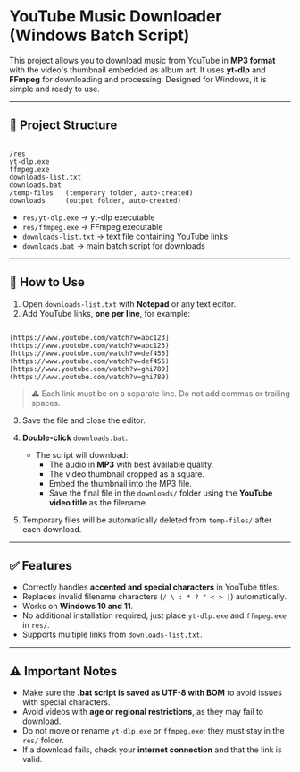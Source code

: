 # YouTube Music Downloader (Windows Batch Script)

This project allows you to download music from YouTube in **MP3 format** with the video's thumbnail embedded as album art. It uses **yt-dlp** and **FFmpeg** for downloading and processing. Designed for Windows, it is simple and ready to use.

---

## 📂 Project Structure

```

/res
yt-dlp.exe
ffmpeg.exe
downloads-list.txt
downloads.bat
/temp-files   (temporary folder, auto-created)
downloads     (output folder, auto-created)

```

- `res/yt-dlp.exe` → yt-dlp executable
- `res/ffmpeg.exe` → FFmpeg executable
- `downloads-list.txt` → text file containing YouTube links
- `downloads.bat` → main batch script for downloads

---

## 📝 How to Use

1. Open `downloads-list.txt` with **Notepad** or any text editor.  
2. Add YouTube links, **one per line**, for example:

```

[https://www.youtube.com/watch?v=abc123](https://www.youtube.com/watch?v=abc123)
[https://www.youtube.com/watch?v=def456](https://www.youtube.com/watch?v=def456)
[https://www.youtube.com/watch?v=ghi789](https://www.youtube.com/watch?v=ghi789)

```

> ⚠️ Each link must be on a separate line. Do not add commas or trailing spaces.

3. Save the file and close the editor.  

4. **Double-click** `downloads.bat`.  
   - The script will download:
     - The audio in **MP3** with best available quality.
     - The video thumbnail cropped as a square.
     - Embed the thumbnail into the MP3 file.
     - Save the final file in the `downloads/` folder using the **YouTube video title** as the filename.

5. Temporary files will be automatically deleted from `temp-files/` after each download.

---

## ✅ Features

- Correctly handles **accented and special characters** in YouTube titles.
- Replaces invalid filename characters (`/ \ : * ? " < > |`) automatically.
- Works on **Windows 10 and 11**.
- No additional installation required, just place `yt-dlp.exe` and `ffmpeg.exe` in `res/`.
- Supports multiple links from `downloads-list.txt`.

---

## ⚠️ Important Notes

- Make sure the **.bat script is saved as UTF-8 with BOM** to avoid issues with special characters.
- Avoid videos with **age or regional restrictions**, as they may fail to download.
- Do not move or rename `yt-dlp.exe` or `ffmpeg.exe`; they must stay in the `res/` folder.
- If a download fails, check your **internet connection** and that the link is valid.
